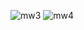 ![mw3](https://user-images.githubusercontent.com/113905603/211292022-b27ec301-72d6-4a39-bc07-391ac3094376.png)
![mw4](https://user-images.githubusercontent.com/113905603/211292031-d6fae174-50f5-4120-a680-183426dff0c1.png)
